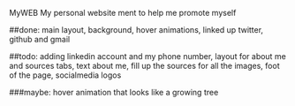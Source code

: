 MyWEB
My personal website ment to help me promote myself

##done: main layout, background, hover animations, linked up twitter, github and gmail 

##todo: adding linkedin account and my phone number,  layout for about me and sources tabs, text about me, fill up the sources for all the images, foot of the page, socialmedia logos

###maybe: hover animation that looks like a growing tree 
